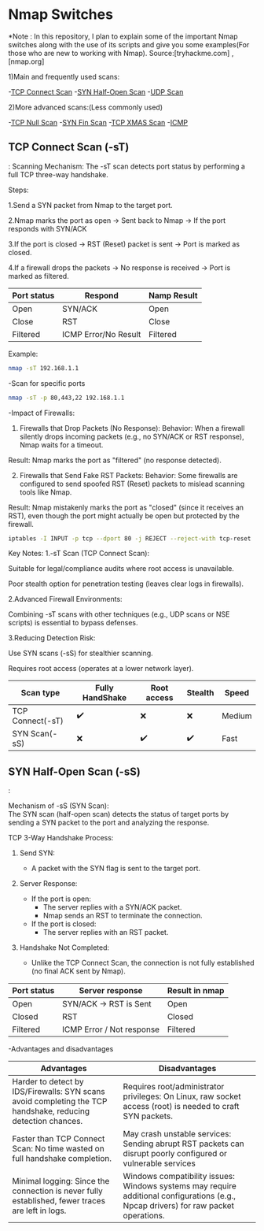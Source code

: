 # Nmap Switches

*Note : In this repository, I plan to explain some of the important Nmap switches along with the use of its scripts and give you some examples(For those who are new to working with Nmap).
Source:[tryhackme.com] , [nmap.org]

1)Main and frequently used scans:

-[TCP Connect Scan](#-sT)
-[SYN Half-Open Scan](#-sS)
-[UDP Scan](#-sU)

2)More advanced scans:(Less commonly used)

-[TCP Null Scan](#-sN)
-[SYN Fin Scan](#-sF)
-[TCP XMAS Scan](#-sX)
-[ICMP](#Ping-Scan)


<h2 id="-sT">TCP Connect Scan (-sT)</h2> :
Scanning Mechanism:
The -sT scan detects port status by performing a full TCP three-way handshake.

Steps:

1.Send a SYN packet from Nmap to the target port.

2.Nmap marks the port as open → Sent back to Nmap → If the port responds with SYN/ACK

3.If the port is closed → RST (Reset) packet is sent → Port is marked as closed.

4.If a firewall drops the packets → No response is received → Port is marked as filtered.

| Port status | Respond              | Namp Result |
|-------------|----------------------|-------------|
| Open        | SYN/ACK              | Open        |
| Close       | RST                  | Close       |
| Filtered    | ICMP Error/No Result | Filtered    |

Example:

```bash
nmap -sT 192.168.1.1
```
-Scan for specific ports
```bash
nmap -sT -p 80,443,22 192.168.1.1
```

-Impact of Firewalls:

1. Firewalls that Drop Packets (No Response):
Behavior: When a firewall silently drops incoming packets (e.g., no SYN/ACK or RST response), Nmap waits for a timeout.

Result: Nmap marks the port as "filtered" (no response detected).

2. Firewalls that Send Fake RST Packets:
Behavior: Some firewalls are configured to send spoofed RST (Reset) packets to mislead scanning tools like Nmap.

Result: Nmap mistakenly marks the port as "closed" (since it receives an RST), even though the port might actually be open but protected by the firewall.

```bash
iptables -I INPUT -p tcp --dport 80 -j REJECT --reject-with tcp-reset
```

Key Notes:
1.-sT Scan (TCP Connect Scan):

Suitable for legal/compliance audits where root access is unavailable.

Poor stealth option for penetration testing (leaves clear logs in firewalls).

2.Advanced Firewall Environments:

Combining -sT scans with other techniques (e.g., UDP scans or NSE scripts) is essential to bypass defenses.

3.Reducing Detection Risk:

Use SYN scans (-sS) for stealthier scanning.

Requires root access (operates at a lower network layer).



| Scan type        	| Fully HandShake 	| Root access 	| Stealth 	| Speed  	|
|------------------	|-----------------	|-------------	|---------	|--------	|
| TCP Connect(-sT) 	| ✔️               	| ❌           	| ❌       	| Medium 	|
| SYN Scan(-sS)    	| ❌               	| ✔️           	| ✔️       	| Fast   	|


<h2 id="-sS">SYN Half-Open Scan (-sS)</h2> :


Mechanism of -sS (SYN Scan):  
The SYN scan (half-open scan) detects the status of target ports by sending a SYN packet to the port and analyzing the response.  


 TCP 3-Way Handshake Process:  
1. Send SYN:  
   - A packet with the SYN flag is sent to the target port.  

2. Server Response:  
   - If the port is open:  
     - The server replies with a SYN/ACK packet.  
     - Nmap sends an RST to terminate the connection.  
   - If the port is closed:  
     - The server replies with an RST packet.  

3. Handshake Not Completed:  
   - Unlike the TCP Connect Scan, the connection is not fully established (no final ACK sent by Nmap).  



| Port status 	| Server response           	| Result in nmap 	|
|-------------	|---------------------------	|----------------	|
| Open        	| SYN/ACK → RST is Sent     	| Open           	|
| Closed      	| RST                       	| Closed         	|
| Filtered    	| ICMP Error / Not response 	| Filtered       	|

-Advantages and disadvantages


| Advantages                                                                                                     	| Disadvantages                                                                                                                        	|
|--------------------------------------------------------------------------------------------------------------	|--------------------------------------------------------------------------------------------------------------------------------------	|
| Harder to detect by IDS/Firewalls: SYN scans avoid completing the TCP handshake, reducing detection chances. 	| Requires root/administrator privileges: On Linux, raw socket access (root) is needed to craft SYN packets.                           	|
| Faster than TCP Connect Scan: No time wasted on full handshake completion.                                   	| May crash unstable services: Sending abrupt RST packets can disrupt poorly configured or vulnerable services                         	|
| Minimal logging: Since the connection is never fully established, fewer traces are left in logs.             	| Windows compatibility issues: Windows systems may require additional configurations (e.g., Npcap drivers) for raw packet operations. 	|
